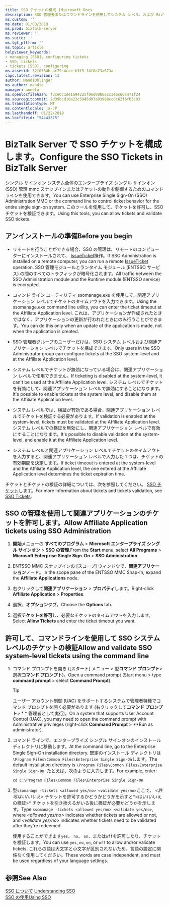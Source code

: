 ```yaml
---
title: SSO チケットの構成 |Microsoft Docs
description: SSO 管理者またはコマンドラインを使用してシステム レベル、および BizTalk Server での関連アプリケーション用のエンタープライズ シングル サインオン チケットを検証しています。
ms.custom: ''
ms.date: 01/08/2019
ms.prod: biztalk-server
ms.reviewer: ''
ms.suite: ''
ms.tgt_pltfrm: ''
ms.topic: article
helpviewer_keywords:
- managing [SSO], configuring tickets
- SSO, tickets
- tickets [SSO], configuring
ms.assetid: 32f0384b-ac79-4cce-b3f5-f4f8a73a673a
caps.latest.revision: 13
author: MandiOhlinger
ms.author: mandia
manager: anneta
ms.openlocfilehash: f3ce6c1de1a94225f06d09b66cc3e6c60c471f24
ms.sourcegitcommit: 2d39bcd10a22c5945d97a03988ccdc62f6fb3c93
ms.translationtype: MT
ms.contentlocale: ja-JP
ms.lasthandoff: 01/22/2019
ms.locfileid: "54443375"
---
```

# <a name="configure-the-sso-tickets-in-biztalk-server"></a><span data-ttu-id="83f3f-103">BizTalk Server で SSO チケットを構成します。</span><span class="sxs-lookup"><span data-stu-id="83f3f-103">Configure the SSO Tickets in BizTalk Server</span></span>
<span data-ttu-id="83f3f-104">シングル サインオン システム全体のエンタープライズ シングル サインオン (SSO) 管理 mmc スナップインまたはチケットの動作を制御するためのコマンドラインを使用できます。</span><span class="sxs-lookup"><span data-stu-id="83f3f-104">You can use Enterprise Single Sign-On (SSO) Administration MMC or the command line to control ticket behavior for the entire single sign-on system.</span></span> <span data-ttu-id="83f3f-105">このツールを使用して、チケットを許可し、SSO チケットを検証できます。</span><span class="sxs-lookup"><span data-stu-id="83f3f-105">Using this tools, you can allow tickets and validate SSO tickets.</span></span>  
  
## <a name="before-you-begin"></a><span data-ttu-id="83f3f-106">アンインストールの準備</span><span class="sxs-lookup"><span data-stu-id="83f3f-106">Before you begin</span></span>

- <span data-ttu-id="83f3f-107">リモートを行うことができる場合、SSO の管理は、リモートのコンピューターにインストールされて、 [IssueTicket](https://docs.microsoft.com/biztalk/core/technical-reference/issoticket-issueticket-method)操作。</span><span class="sxs-lookup"><span data-stu-id="83f3f-107">If SSO Administration is installed on a remote computer, you can run a remote [IssueTicket](https://docs.microsoft.com/biztalk/core/technical-reference/issoticket-issueticket-method) operation.</span></span> <span data-ttu-id="83f3f-108">SSO 管理モジュールとランタイム モジュール (ENTSSO サービス) の間のすべてのトラフィックが暗号化されます。</span><span class="sxs-lookup"><span data-stu-id="83f3f-108">All traffic between the SSO Administration module and the Runtime module (ENTSSO service) is encrypted.</span></span>  
  
- <span data-ttu-id="83f3f-109">コマンド ライン ユーティリティ ssomanage.exe を使用して、関連アプリケーション レベルでチケットのタイムアウトを入力できます。</span><span class="sxs-lookup"><span data-stu-id="83f3f-109">Using the ssomanage.exe command line utility, you can enter the ticket timeout at the Affiliate Application level.</span></span> <span data-ttu-id="83f3f-110">これは、アプリケーションが作成されたときではなく、アプリケーションの更新が行われたときにのみ行うことができます。</span><span class="sxs-lookup"><span data-stu-id="83f3f-110">You can do this only when an update of the application is made, not when the application is created.</span></span>
  
- <span data-ttu-id="83f3f-111">SSO 管理者グループのユーザーだけは、SSO システム レベルおよび関連アプリケーション レベルでチケットを構成できます。</span><span class="sxs-lookup"><span data-stu-id="83f3f-111">Only users in the SSO Administrator group can configure tickets at the SSO system-level and at the Affiliate Application level.</span></span>  
  
- <span data-ttu-id="83f3f-112">システム レベルでチケットが無効になっている場合は、関連アプリケーション レベルで使用できません。</span><span class="sxs-lookup"><span data-stu-id="83f3f-112">If ticketing is disabled at the system-level, it can't be used at the Affiliate Application level.</span></span> <span data-ttu-id="83f3f-113">システム レベルでチケットを有効にして、関連アプリケーション レベルで無効にすることになります。</span><span class="sxs-lookup"><span data-stu-id="83f3f-113">It's possible to enable tickets at the system level, and disable them at the Affiliate Application level.</span></span>  
  
- <span data-ttu-id="83f3f-114">システム レベルでは、検証が有効である場合、関連アプリケーション レベルでチケットを検証する必要があります。</span><span class="sxs-lookup"><span data-stu-id="83f3f-114">If validation is enabled at the system-level, tickets must be validated at the Affiliate Application level.</span></span> <span data-ttu-id="83f3f-115">システム レベルでの検証を無効にし、関連アプリケーション レベルで有効にすることになります。</span><span class="sxs-lookup"><span data-stu-id="83f3f-115">It's possible to disable validation at the system-level, and enable it at the Affiliate Application level.</span></span>  
  
- <span data-ttu-id="83f3f-116">システム レベルと関連アプリケーション レベルでチケットのタイムアウトを入力すると、関連アプリケーション レベルで入力した 1 つは、チケットの有効期間を決定します。</span><span class="sxs-lookup"><span data-stu-id="83f3f-116">If ticket timeout is entered at the system-level and the Affiliate Application level, the one entered at the Affiliate Application level determines the ticket expiration time.</span></span>  
  
<span data-ttu-id="83f3f-117">チケットとチケットの検証の詳細については、次を参照してください。 [SSO チケット](../core/sso-tickets.md)します。</span><span class="sxs-lookup"><span data-stu-id="83f3f-117">For more information about tickets and tickets validation, see [SSO Tickets](../core/sso-tickets.md).</span></span>  
  
## <a name="allow-affiliate-application-tickets-using-sso-administration"></a><span data-ttu-id="83f3f-118">SSO の管理を使用して関連アプリケーションのチケットを許可します。</span><span class="sxs-lookup"><span data-stu-id="83f3f-118">Allow Affiliate Application tickets using SSO Administration</span></span>  
  
1.  <span data-ttu-id="83f3f-119">**開始**メニューの **すべてのプログラム** > **Microsoft エンタープライズ シングル サインオン** > **SSO の管理**.</span><span class="sxs-lookup"><span data-stu-id="83f3f-119">From the **Start** menu, select **All Programs** > **Microsoft Enterprise Single Sign-On** > **SSO Administration**.</span></span>
  
2.  <span data-ttu-id="83f3f-120">ENTSSO MMC スナップインの [スコープ] ウィンドウで、**関連アプリケーション**ノード。</span><span class="sxs-lookup"><span data-stu-id="83f3f-120">In the scope pane of the ENTSSO MMC Snap-In, expand the **Affiliate Applications** node.</span></span>  
  
3.  <span data-ttu-id="83f3f-121">右クリックして**関連アプリケーション** > **プロパティ**します。</span><span class="sxs-lookup"><span data-stu-id="83f3f-121">Right-click **Affiliate Application** > **Properties**.</span></span>  
  
4.  <span data-ttu-id="83f3f-122">選択、**オプション**タブ。</span><span class="sxs-lookup"><span data-stu-id="83f3f-122">Choose the **Options** tab.</span></span>  
  
5.  <span data-ttu-id="83f3f-123">選択**チケットを許可**し、必要なチケットのタイムアウトを入力します。</span><span class="sxs-lookup"><span data-stu-id="83f3f-123">Select **Allow Tickets** and enter the ticket timeout you want.</span></span>  
  
## <a name="allow-and-validate-sso-system-level-tickets-using-the-command-line"></a><span data-ttu-id="83f3f-124">許可して、コマンドラインを使用して SSO システム レベルのチケットの検証</span><span class="sxs-lookup"><span data-stu-id="83f3f-124">Allow and validate SSO system-level tickets using the command line</span></span>  
  
1. <span data-ttu-id="83f3f-125">コマンド プロンプトを開き ([スタート] メニュー > 型**コマンド プロンプト**> 選択**コマンド プロンプト**)。</span><span class="sxs-lookup"><span data-stu-id="83f3f-125">Open a command prompt (Start menu > type **command prompt** > select **Command Prompt**).</span></span>

    > [!TIP]
    >  <span data-ttu-id="83f3f-126">ユーザー アカウント制御 (UAC) をサポートするシステムで管理者特権でコマンド プロンプトを開く必要があります (右クリックして**コマンド プロンプト**> \* \* 管理者として実行)。</span><span class="sxs-lookup"><span data-stu-id="83f3f-126">On a system that supports User Account Control (UAC), you may need to open the command prompt with Administrative privileges (right-click **Command Prompt** > \*\*Run as administrator).</span></span>
  
2. <span data-ttu-id="83f3f-127">コマンド ラインで、エンタープライズ シングル サインオンのインストール ディレクトリに移動します。</span><span class="sxs-lookup"><span data-stu-id="83f3f-127">At the command line, go to the Enterprise Single Sign-On installation directory.</span></span> <span data-ttu-id="83f3f-128">既定のインストール ディレクトリは`\Program Files\Common Files\Enterprise Single Sign-On`します。</span><span class="sxs-lookup"><span data-stu-id="83f3f-128">The default installation directory is `\Program Files\Common Files\Enterprise Single Sign-On`.</span></span> <span data-ttu-id="83f3f-129">たとえば、次のように入力します。</span><span class="sxs-lookup"><span data-stu-id="83f3f-129">For example, enter:</span></span> 

    `cd C:\Program Files\Common Files\Enterprise Single Sign-On`
  
3. <span data-ttu-id="83f3f-130">型`ssomanage -tickets <allowed yes/no> <validate yes/no>`ここで、 *\<許可はい/いいえ\>* チケットを許可するかどうかどうかを示すと*\<はい/いいえの検証\>* チケットを引き換えるがいる後に検証が必要かどうかを示します。</span><span class="sxs-lookup"><span data-stu-id="83f3f-130">Type `ssomanage -tickets <allowed yes/no> <validate yes/no>`, where *\<allowed yes/no\>* indicates whether tickets are allowed or not, and *\<validate yes/no\>* indicates whether tickets need to be validated after they're redeemed.</span></span>  
  
    <span data-ttu-id="83f3f-131">使用することができます`yes`、 `no`、 `on`、または`off`を許可したり、チケットを検証します。</span><span class="sxs-lookup"><span data-stu-id="83f3f-131">You can use `yes`, `no`, `on`, or `off` to allow and/or validate tickets.</span></span> <span data-ttu-id="83f3f-132">これらの語は大文字と小文字が区別されないため、言語の設定に関係なく使用してください。</span><span class="sxs-lookup"><span data-stu-id="83f3f-132">These words are case independent, and must be used regardless of your language settings.</span></span>
  
## <a name="see-also"></a><span data-ttu-id="83f3f-133">参照</span><span class="sxs-lookup"><span data-stu-id="83f3f-133">See Also</span></span>

<span data-ttu-id="83f3f-134">[SSO について](../core/understanding-sso.md) </span><span class="sxs-lookup"><span data-stu-id="83f3f-134">[Understanding SSO](../core/understanding-sso.md) </span></span>  
[<span data-ttu-id="83f3f-135">SSO の使用</span><span class="sxs-lookup"><span data-stu-id="83f3f-135">Using SSO</span></span>](../core/using-sso.md)

